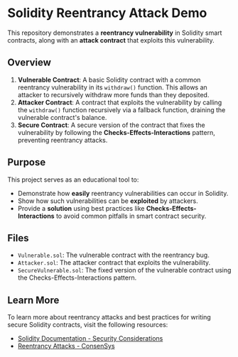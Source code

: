 # Solidity Reentrancy Attack Demo

This repository demonstrates a **reentrancy vulnerability** in Solidity smart contracts, along with an **attack contract** that exploits this vulnerability.

## Overview

1. **Vulnerable Contract**: A basic Solidity contract with a common reentrancy vulnerability in its `withdraw()` function. This allows an attacker to recursively withdraw more funds than they deposited.
2. **Attacker Contract**: A contract that exploits the vulnerability by calling the `withdraw()` function recursively via a fallback function, draining the vulnerable contract's balance.
3. **Secure Contract**: A secure version of the contract that fixes the vulnerability by following the **Checks-Effects-Interactions** pattern, preventing reentrancy attacks.

## Purpose

This project serves as an educational tool to:
- Demonstrate how **easily** reentrancy vulnerabilities can occur in Solidity.
- Show how such vulnerabilities can be **exploited** by attackers.
- Provide a **solution** using best practices like **Checks-Effects-Interactions** to avoid common pitfalls in smart contract security.

## Files

- `Vulnerable.sol`: The vulnerable contract with the reentrancy bug.
- `Attacker.sol`: The attacker contract that exploits the vulnerability.
- `SecureVulnerable.sol`: The fixed version of the vulnerable contract using the Checks-Effects-Interactions pattern.

## Learn More

To learn more about reentrancy attacks and best practices for writing secure Solidity contracts, visit the following resources:
- [Solidity Documentation - Security Considerations](https://docs.soliditylang.org/en/v0.8.10/security-considerations.html)
- [Reentrancy Attacks - ConsenSys](https://scsfg.io/hackers/reentrancy/#single-function-reentrancy)

